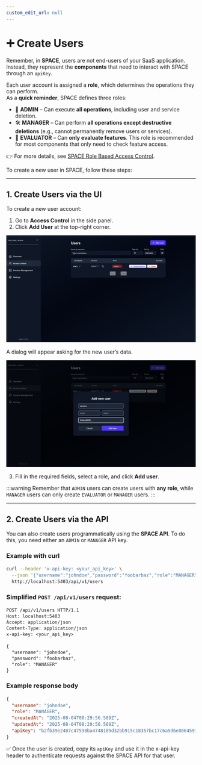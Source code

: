 ```yaml
---
custom_edit_url: null
---
```


# ➕ Create Users

Remember, in **SPACE**, users are not end-users of your SaaS application.  
Instead, they represent the **components** that need to interact with SPACE through an `apiKey`.

Each user account is assigned a **role**, which determines the operations they can perform.  
As a **quick reminder**, SPACE defines three roles:

- 👑 **ADMIN** – Can execute **all operations**, including user and service deletion.
- 🛠️ **MANAGER** – Can perform **all operations except destructive deletions** (e.g., cannot permanently remove users or services).
- 🔎 **EVALUATOR** – Can **only evaluate features**. This role is recommended for most components that only need to check feature access.

👉 For more details, see [SPACE Role Based Access Control](../space-roles.md).

To create a new user in SPACE, follow these steps:

---

## 1. Create Users via the UI

To create a new user account:  

1. Go to **Access Control** in the side panel.  
2. Click **Add User** at the top-right corner.  

![Access Control Screen](../../../static/img/space/user-guides/access-control.png)

A dialog will appear asking for the new user’s data.

![Add user dialog](../../../static/img/space/user-guides/add-user-dialog.png)

3. Fill in the required fields, select a role, and click **Add user**.

:::warning
Remember that `ADMIN` users can create users with **any role**, while `MANAGER` users can only create `EVALUATOR` or `MANAGER` users.
:::

---

## 2. Create Users via the API

You can also create users programmatically using the **SPACE API**. To do this, you need either an `ADMIN` or `MANAGER` API key.

### Example with **curl**

```bash
curl --header 'x-api-key: <your_api_key>' \
  --json '{"username":"johndoe","password":"foobarbaz","role":"MANAGER"}' \
  http://localhost:5403/api/v1/users
```

### Simplified `POST /api/v1/users` request:

```http
POST /api/v1/users HTTP/1.1
Host: localhost:5403
Accept: application/json
Content-Type: application/json
x-api-key: <your_api_key>

{
  "username": "johndoe",
  "password": "foobarbaz",
  "role": "MANAGER"
}
```

### Example response body

```json
{
  "username": "johndoe",
  "role": "MANAGER",
  "createdAt": "2025-08-04T08:29:56.589Z",
  "updatedAt": "2025-08-04T08:29:56.589Z",
  "apiKey": "b2fb39e2407c47598ba4748189d32bb915c18357bc17c6a9d6e8064591f003dc"
}
```

✅ Once the user is created, copy its `apiKey` and use it in the x-api-key header to authenticate requests against the SPACE API for that user.